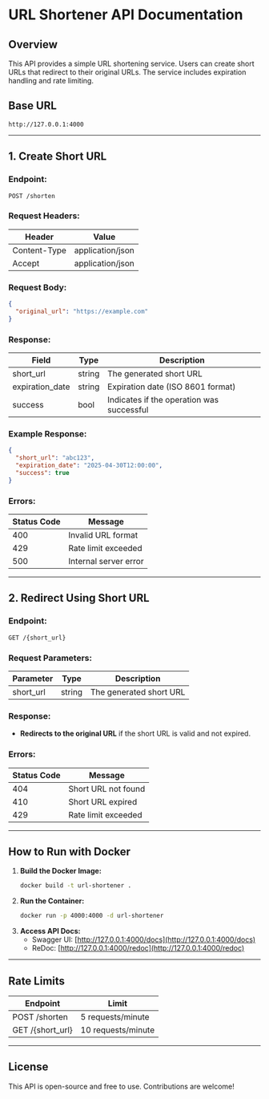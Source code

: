 # URL Shortener API Documentation

## Overview
This API provides a simple URL shortening service. Users can create short URLs that redirect to their original URLs. The service includes expiration handling and rate limiting.

## Base URL
```
http://127.0.0.1:4000
```

---

## **1. Create Short URL**
### **Endpoint:**
```
POST /shorten
```

### **Request Headers:**
| Header       | Value                  |
|-------------|------------------------|
| Content-Type | application/json       |
| Accept       | application/json       |

### **Request Body:**
```json
{
  "original_url": "https://example.com"
}
```

### **Response:**
| Field            | Type    | Description |
|-----------------|--------|-------------|
| short_url       | string | The generated short URL |
| expiration_date | string | Expiration date (ISO 8601 format) |
| success         | bool   | Indicates if the operation was successful |

### **Example Response:**
```json
{
  "short_url": "abc123",
  "expiration_date": "2025-04-30T12:00:00",
  "success": true
}
```

### **Errors:**
| Status Code | Message                |
|------------|------------------------|
| 400        | Invalid URL format     |
| 429        | Rate limit exceeded    |
| 500        | Internal server error  |

---

## **2. Redirect Using Short URL**
### **Endpoint:**
```
GET /{short_url}
```

### **Request Parameters:**
| Parameter   | Type   | Description               |
|------------|--------|---------------------------|
| short_url  | string | The generated short URL  |

### **Response:**
- **Redirects to the original URL** if the short URL is valid and not expired.

### **Errors:**
| Status Code | Message                    |
|------------|----------------------------|
| 404        | Short URL not found        |
| 410        | Short URL expired          |
| 429        | Rate limit exceeded        |

---

## **How to Run with Docker**
1. **Build the Docker Image:**
   ```sh
   docker build -t url-shortener .
   ```
2. **Run the Container:**
   ```sh
   docker run -p 4000:4000 -d url-shortener
   ```
3. **Access API Docs:**
   - Swagger UI: [http://127.0.0.1:4000/docs](http://127.0.0.1:4000/docs)
   - ReDoc: [http://127.0.0.1:4000/redoc](http://127.0.0.1:4000/redoc)

---

## **Rate Limits**
| Endpoint       | Limit            |
|---------------|------------------|
| POST /shorten | 5 requests/minute |
| GET /{short_url} | 10 requests/minute |

---

## **License**
This API is open-source and free to use. Contributions are welcome!
